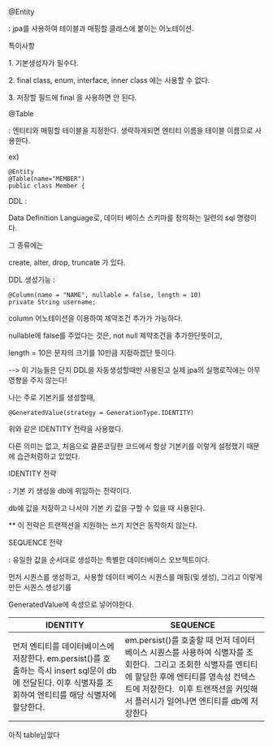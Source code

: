 @Entity 

: jpa를 사용하여 테이블과 매핑할 클래스에 붙이는 어노테이션.

특이사항

1\. 기본생성자가 필수다.

2\. final class, enum, interface, inner class 에는 사용할 수 없다.

3\. 저장할 필드에 final 을 사용하면 안 된다.

@Table

: 엔티티와 매핑할 테이블을 지정한다. 생략하게되면 엔티티 이름을 테이블 이름으로 사용한다.

ex)

```
@Entity
@Table(name="MEMBER")
public class Member {
```

DDL : 

Data Definition Language로, 데이터 베이스 스키마를 정의하는 일련의 sql 명령이다.

그 종류에는 

create, alter, drop, truncate 가 있다.

DDL 생성기능 :

```
@Column(name = "NAME", nullable = false, length = 10)
private String username;
```

column 어노테이션을 이용하여 제약조건 추가가 가능하다.

nullable에 false를 주었다는 것은, not null 제약조건을 추가한단뜻이고, 

length = 10은 문자의 크기를 10만큼 지정하겠단 뜻이다.

\--> 이 기능들은 단지 DDL을 자동생성할때만 사용된고 실제 jpa의 실행로직에는 아무 영향을 주지 않는다!

나는 주로 기본키를 생성할때,

```
@GeneratedValue(strategy = GenerationType.IDENTITY)
```

위와 같은 IDENTITY 전략을 사용했다.

다른 의미는 없고, 처음으로 클론코딩한 코드에서 항상 기본키를 이렇게 설정했기 때문에 습관처럼하고 있었다.

IDENTITY 전략 

: 기본 키 생성을 db에 위임하는 전략이다.

db에 값을 저장하고 나서야 기본 키 값을 구할 수 있을 때 사용된다.

\*\* 이 전략은 트랜잭션을 지원하는 쓰기 지연은 동작하지 않는다.

SEQUENCE 전략

: 유일한 값을 순서대로 생성하는 특별한 데이터베이스 오브젝트이다.

먼저 시퀀스를 생성하고,  사용할 데이터 베이스 시퀀스를 매핑(및 생성), 그리고 이렇게 만든 시퀀스 생성기를 

GeneratedValue에 속성으로 넣어야한다.

| IDENTITY | SEQUENCE |
| --- | --- |
| 먼저 엔티티를 데이터베이스에 저장한다.   em.persist()를 호출하는 즉시 insert sql문이 db에 전달된다.   이후 식별자를 조회하여 엔티티를 해당 식별자에 할당한다. | em.persist()를 호출할 때 먼저 데이터베이스 시퀀스를 사용하여 식별자를 조회한다.    그리고 조회한 식별자를 엔티티에 할당한 후에 엔티티를 영속성 컨텍스트에 저장한다.    이후 트랜잭션을 커밋해서 플러시가 일어나면 엔티티를 db에 저장한다 |

아직 table남았다